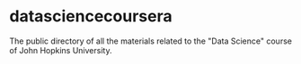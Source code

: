 # datasciencecoursera
The public directory of all the materials related to the "Data Science" course of John Hopkins University. 

